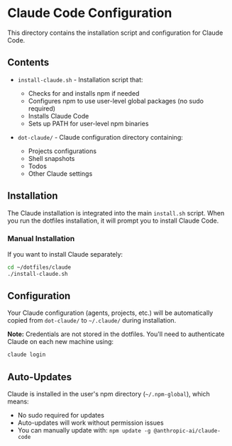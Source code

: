 # Claude Code Configuration

This directory contains the installation script and configuration for Claude Code.

## Contents

- `install-claude.sh` - Installation script that:
  - Checks for and installs npm if needed
  - Configures npm to use user-level global packages (no sudo required)
  - Installs Claude Code
  - Sets up PATH for user-level npm binaries

- `dot-claude/` - Claude configuration directory containing:
  - Projects configurations
  - Shell snapshots
  - Todos
  - Other Claude settings

## Installation

The Claude installation is integrated into the main `install.sh` script. When you run the dotfiles installation, it will prompt you to install Claude Code.

### Manual Installation

If you want to install Claude separately:

```bash
cd ~/dotfiles/claude
./install-claude.sh
```

## Configuration

Your Claude configuration (agents, projects, etc.) will be automatically copied from `dot-claude/` to `~/.claude/` during installation.

**Note:** Credentials are not stored in the dotfiles. You'll need to authenticate Claude on each new machine using:

```bash
claude login
```

## Auto-Updates

Claude is installed in the user's npm directory (`~/.npm-global`), which means:
- No sudo required for updates
- Auto-updates will work without permission issues
- You can manually update with: `npm update -g @anthropic-ai/claude-code`